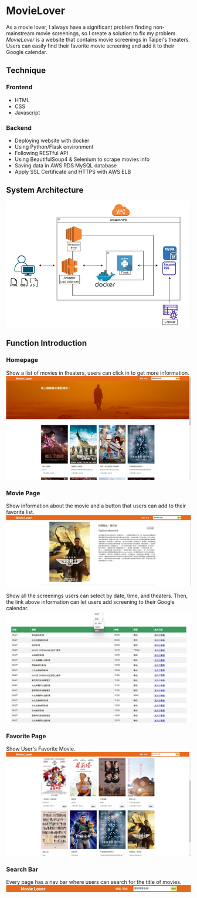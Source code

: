 # MovieLover

As a movie lover, I always have a significant problem finding non-mainstream movie screenings, so I create a solution to fix my problem.
_MovieLover_ is a website that contains movie screenings in Taipei's theaters.
Users can easily find their favorite movie screening and add it to their Google calendar.

## Technique
### Frontend
+ HTML
+ CSS
+ Javascript

### Backend
+ Deploying website with docker
+ Using Python/Flask environment
+ Following RESTful API 
+ Using BeautifulSoup4 & Selenium to scrape movies info
+ Saving data in AWS RDS MySQL database
+ Apply SSL Certificate and HTTPS with AWS ELB

## System Architecture
![image](/Image/System%20Architecture.jpg)

## Function Introduction
### Homepage
Show a list of movies in theaters, users can click in to get more information.
![image](/Image/Movie%20index.jpg)

### Movie Page
Show information about the movie and a button that users can add to their favorite list.
![image](/Image/Movie%20Info%20top.jpg)

Show all the screenings users can select by date, time, and theaters.
Then, the link above information can let users add screening to their Google calendar.
![image](/Image/Movie%20Info%20bot.jpg)

### Favorite Page
Show User's Favorite Movie. 
![image](/Image/Favorite.jpg)

### Search Bar
Every page has a nav bar where users can search for the title of movies.
![image](/Image/Search%20Bar.jpg)